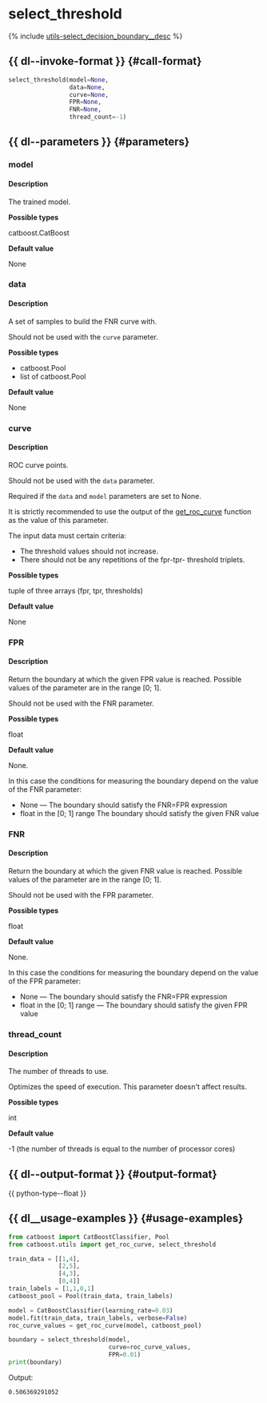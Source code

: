 # select_threshold

{% include [utils-select_decision_boundary__desc](../_includes/work_src/reusage-python/select_decision_boundary__desc.md) %}


## {{ dl--invoke-format }} {#call-format}

```python
select_threshold(model=None, 
                 data=None, 
                 curve=None, 
                 FPR=None,
                 FNR=None,
                 thread_count=-1)
```

## {{ dl--parameters }} {#parameters}

### model

#### Description

The trained model.

**Possible types**

catboost.CatBoost

**Default value**

None

### data

#### Description

A set of samples to build the FNR curve with.

Should not be used with the `curve` parameter.

**Possible types**

- catboost.Pool
- list of catboost.Pool

**Default value**

None

### curve

#### Description

ROC curve points.

Should not be used with the `data` parameter.

Required if the `data` and `model` parameters are set to None.

It is strictly recommended to use the output of the [get_roc_curve](python-reference_utils_get_roc_curve.md) function as the value of this parameter.

The input data must certain criteria:

- The threshold values should not increase.
- There should not be any repetitions of the fpr-tpr- threshold triplets.


**Possible types**

tuple of three arrays (fpr, tpr, thresholds)

**Default value**

None

### FPR

#### Description

Return the boundary at which the given FPR value is reached. Possible values of the parameter are in the range [0; 1].

Should not be used with the FNR parameter.

**Possible types**

float

**Default value**

None.

In this case the conditions for measuring the boundary depend on the value of the FNR parameter:

- None — The boundary should satisfy the FNR=FPR expression
- float in the [0; 1] range The boundary should satisfy the given FNR value

### FNR

#### Description

Return the boundary at which the given FNR value is reached. Possible values of the parameter are in the range [0; 1].

Should not be used with the FPR parameter.

**Possible types**

float

**Default value**

None.

In this case the conditions for measuring the boundary depend on the value of the FPR parameter:

- None — The boundary should satisfy the FNR=FPR expression
- float in the [0; 1] range — The boundary should satisfy the given FPR value

### thread_count

#### Description

The number of threads to use.

Optimizes the speed of execution. This parameter doesn't affect results.

**Possible types**

int

**Default value**

-1 (the number of threads is equal to the number of processor cores)


## {{ dl--output-format }} {#output-format}

{{ python-type--float }}

## {{ dl__usage-examples }} {#usage-examples}

```python
from catboost import CatBoostClassifier, Pool
from catboost.utils import get_roc_curve, select_threshold

train_data = [[1,4],
              [2,5],
              [4,3],
              [0,4]]
train_labels = [1,1,0,1]
catboost_pool = Pool(train_data, train_labels)

model = CatBoostClassifier(learning_rate=0.03)
model.fit(train_data, train_labels, verbose=False)
roc_curve_values = get_roc_curve(model, catboost_pool)

boundary = select_threshold(model, 
                            curve=roc_curve_values,  
                            FPR=0.01)
print(boundary)
```

Output:
```
0.506369291052
```

